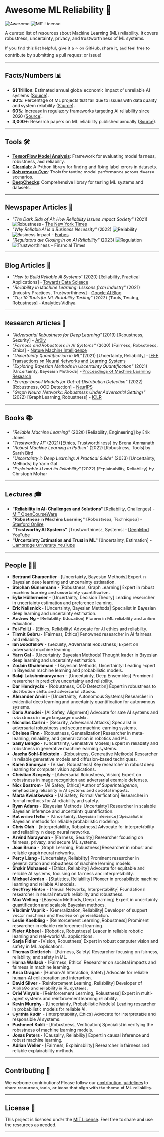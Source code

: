 # Awesome ML Reliability 🌟

![Awesome](https://awesome.re/badge.svg) ![MIT License](https://img.shields.io/badge/license-MIT-brightgreen)

A curated list of resources about Machine Learning (ML) reliability. It covers robustness, uncertainty, privacy, and trustworthiness of ML systems.

If you find this list helpful, give it a ⭐ on GitHub, share it, and feel free to contribute by submitting a pull request or issue!

---

## Facts/Numbers 📊
- **$1 Trillion**: Estimated annual global economic impact of unreliable AI systems ([Source](https://www.mckinsey.com/business-functions/mckinsey-digital/our-insights/the-state-of-ai-in-2023)).
- **80%**: Percentage of ML projects that fail due to issues with data quality and system reliability ([Source](https://venturebeat.com/ai/mlops-failure-rates-in-machine-learning/)).
- **60%**: Increase in regulatory frameworks targeting AI reliability since 2020 ([Source](https://www2.deloitte.com/insights/us/en/focus/tech-trends/2023/ai-governance.html)).
- **3,000+**: Research papers on ML reliability published annually ([Source](https://www.semanticscholar.org/)).

---

## Tools 🛠️
- **[TensorFlow Model Analysis](https://www.tensorflow.org/tfx/guide/tfma)**: Framework for evaluating model fairness, robustness, and reliability.
- **[Cleanlab](https://github.com/cleanlab/cleanlab)**: A Python library for finding and fixing label errors in datasets.
- **[Robustness Gym](https://robustnessgym.com/)**: Tools for testing model performance across diverse scenarios.
- **[DeepChecks](https://github.com/deepchecks/deepchecks)**: Comprehensive library for testing ML systems and datasets.

---

## Newspaper Articles 📰
- *"The Dark Side of AI: How Reliability Issues Impact Society"* (2021) ![Robustness](https://img.shields.io/badge/Tag-Robustness-blue) - [The New York Times](https://www.nytimes.com)
- *"Why Reliable AI is a Business Necessity"* (2022) ![Reliability](https://img.shields.io/badge/Tag-Reliability-blue) ![Business Impact](https://img.shields.io/badge/Tag-Business_Impact-blue) - [Forbes](https://www.forbes.com)
- *"Regulators are Closing In on AI Reliability"* (2023) ![Regulation](https://img.shields.io/badge/Tag-Regulation-blue) ![Trustworthiness](https://img.shields.io/badge/Tag-Trustworthiness-blue) - [Financial Times](https://www.ft.com)


---

## Blog Articles 📝
- *"How to Build Reliable AI Systems"* (2020) [Reliability, Practical Applications] - [Towards Data Science](https://towardsdatascience.com)
- *"Reliability in Machine Learning: Lessons from Industry"* (2021) [Industry Practices, Trustworthiness] - [Google AI Blog](https://ai.googleblog.com)
- *"Top 10 Tools for ML Reliability Testing"* (2022) [Tools, Testing, Robustness] - [Analytics Vidhya](https://www.analyticsvidhya.com)

---

## Research Articles 📄
- *"Adversarial Robustness for Deep Learning"* (2019) [Robustness, Security] - [ArXiv](https://arxiv.org/abs/1905.01065)
- *"Fairness and Robustness in AI Systems"* (2020) [Fairness, Robustness, Ethics] - [Nature Machine Intelligence](https://www.nature.com/natmachintell)
- *"Uncertainty Quantification in ML"* (2021) [Uncertainty, Reliability] - [IEEE Transactions on Neural Networks and Learning Systems](https://ieeexplore.ieee.org)
- *"Exploring Bayesian Methods in Uncertainty Quantification"* (2021) [Uncertainty, Bayesian Methods] - [Proceedings of Machine Learning Research](https://proceedings.mlr.press)
- *"Energy-based Models for Out-of-Distribution Detection"* (2022) [Robustness, OOD Detection] - [NeurIPS](https://neurips.cc)
- *"Graph Neural Networks: Robustness Under Adversarial Settings"* (2022) [Graph Learning, Robustness] - [ICLR](https://iclr.cc)

---

## Books 📚
- *"Reliable Machine Learning"* (2020) [Reliability, Engineering] by Erik Jones
- *"Trustworthy AI"* (2021) [Ethics, Trustworthiness] by Beena Ammanath
- *"Robust Machine Learning in Python"* (2022) [Robustness, Tools] by Sarah Bird
- *"Uncertainty in Deep Learning: A Practical Guide"* (2023) [Uncertainty, Methods] by Yarin Gal
- *"Explainable AI and its Reliability"* (2022) [Explainability, Reliability] by Christoph Molnar

---

## Lectures 🎓
- **"Reliability in AI: Challenges and Solutions"** [Reliability, Challenges] - [MIT OpenCourseWare](https://ocw.mit.edu)
- **"Robustness in Machine Learning"** [Robustness, Techniques] - [Stanford Online](https://online.stanford.edu)
- **"Trustworthy AI Systems"** [Trustworthiness, Systems] - [DeepMind YouTube](https://www.youtube.com)
- **"Uncertainty Estimation and Trust in ML"** [Uncertainty, Estimation] - [Cambridge University YouTube](https://www.youtube.com)

---

## People 🧑‍💻
- **Bertrand Charpentier** - [Uncertainty, Bayesian Methods] Expert in Bayesian deep learning and uncertainty estimation.
- **Stephan Günnemann** - [Robustness, Graph Learning] Expert in robust machine learning and uncertainty quantification.
- **Eyke Hüllermeier** - [Uncertainty, Decision Theory] Leading researcher in uncertainty estimation and preference learning.
- **Eric Nalisnick** - [Uncertainty, Bayesian Methods] Specialist in Bayesian deep learning and uncertainty estimation.
- **Andrew Ng** - [Reliability, Education] Pioneer in ML reliability and online education.
- **Fei-Fei Li** - [Ethics, Reliability] Advocate for AI ethics and reliability.
- **Timnit Gebru** - [Fairness, Ethics] Renowned researcher in AI fairness and reliability.
- **Ian Goodfellow** - [Security, Adversarial Robustness] Expert on adversarial machine learning.
- **Yarin Gal** - [Uncertainty, Bayesian Methods] Thought leader in Bayesian deep learning and uncertainty estimation.
- **Zoubin Ghahramani** - [Bayesian Methods, Uncertainty] Leading expert in Bayesian machine learning and probabilistic models.
- **Balaji Lakshminarayanan** - [Uncertainty, Deep Ensembles] Prominent researcher in predictive uncertainty and reliability.
- **Dan Hendrycks** - [Robustness, OOD Detection] Expert in robustness to distribution shifts and adversarial attacks.
- **Alexander Amini** - [Uncertainty, Autonomous Systems] Researcher in evidential deep learning and uncertainty quantification for autonomous systems.
- **Dario Amodei** - [AI Safety, Alignment] Advocate for safe AI systems and robustness in large language models.
- **Nicholas Carlini** - [Security, Adversarial Attacks] Specialist in adversarial robustness and secure machine learning systems.
- **Chelsea Finn** - [Robustness, Generalization] Researcher in meta-learning, reliability, and generalization in robotics and ML.
- **Samy Bengio** - [Uncertainty, Generative Models] Expert in reliability and robustness in generative machine learning systems.
- **Jascha Sohl-Dickstein** - [Robustness, Generative Methods] Researcher in reliable generative models and diffusion-based techniques.
- **Karen Simonyan** - [Vision, Robustness] Key researcher in robust deep learning for computer vision applications.
- **Christian Szegedy** - [Adversarial Robustness, Vision] Expert on robustness in image recognition and adversarial example defenses.
- **Nick Bostrom** - [AI Safety, Ethics] Author of *Superintelligence*, emphasizing reliability in AI systems and societal impacts.
- **Marta Kwiatkowska** - [AI Safety, Formal Verification] Researcher in formal methods for AI reliability and safety.
- **Ryan Adams** - [Bayesian Methods, Uncertainty] Researcher in scalable Bayesian inference and uncertainty quantification.
- **Katherine Heller** - [Uncertainty, Bayesian Inference] Specialist in Bayesian methods for reliable probabilistic modeling.
- **Chris Olah** - [Interpretability, Robustness] Advocate for interpretability and reliability in deep neural networks.
- **Arvind Narayanan** - [Fairness, Security] Researcher focusing on fairness, privacy, and secure ML systems.
- **Joan Bruna** - [Graph Learning, Robustness] Researcher in robust and reliable graph neural networks.
- **Percy Liang** - [Uncertainty, Reliability] Prominent researcher in generalization and robustness of machine learning models.
- **Shakir Mohamed** - [Ethics, Reliability] Advocate for equitable and reliable AI systems, focusing on fairness and interpretability.
- **Michael Jordan** - [Statistics, Reliability] Pioneer in probabilistic machine learning and reliable AI models.
- **Geoffrey Hinton** - [Neural Networks, Interpretability] Foundational researcher in neural network reliability and robustness.
- **Max Welling** - [Bayesian Methods, Deep Learning] Expert in uncertainty quantification and scalable Bayesian methods.
- **Vladimir Vapnik** - [Generalization, Reliability] Developer of support vector machines and theories on generalization.
- **Leslie Kaelbling** - [Reinforcement Learning, Robustness] Prominent researcher in reliable reinforcement learning.
- **Pieter Abbeel** - [Robotics, Robustness] Leader in reliable robotic learning and real-world ML applications.
- **Sanja Fidler** - [Vision, Robustness] Expert in robust computer vision and safety in ML applications.
- **Thomas Dietterich** - [Fairness, Safety] Researcher focusing on fairness, reliability, and safety in ML.
- **Hanna Wallach** - [Fairness, Ethics] Researcher on societal impacts and fairness in machine learning.
- **Anca Dragan** - [Human-AI Interaction, Safety] Advocate for reliable human-AI collaboration and interaction.
- **David Silver** - [Reinforcement Learning, Reliability] Developer of AlphaGo and reliability in RL systems.
- **Oriol Vinyals** - [Reinforcement Learning, Robustness] Expert in multi-agent systems and reinforcement learning reliability.
- **Kevin Murphy** - [Uncertainty, Probabilistic Models] Leading researcher in probabilistic models for reliable AI.
- **Cynthia Rudin** - [Interpretability, Ethics] Advocate for interpretable and responsible AI systems.
- **Pushmeet Kohli** - [Robustness, Verification] Specialist in verifying the robustness of machine learning models.
- **Jonas Peters** - [Causality, Reliability] Expert in causal inference and robust machine learning.
- **Adrian Weller** - [Fairness, Explainability] Researcher in fairness and reliable explainability methods.

---

## Contributing 🤝
We welcome contributions! Please follow our [contribution guidelines](CONTRIBUTING.md) to share resources, tools, or ideas that align with the theme of ML reliability.

---

## License 📄
This project is licensed under the [MIT License](LICENSE). Feel free to share and use the resources as needed.

---
